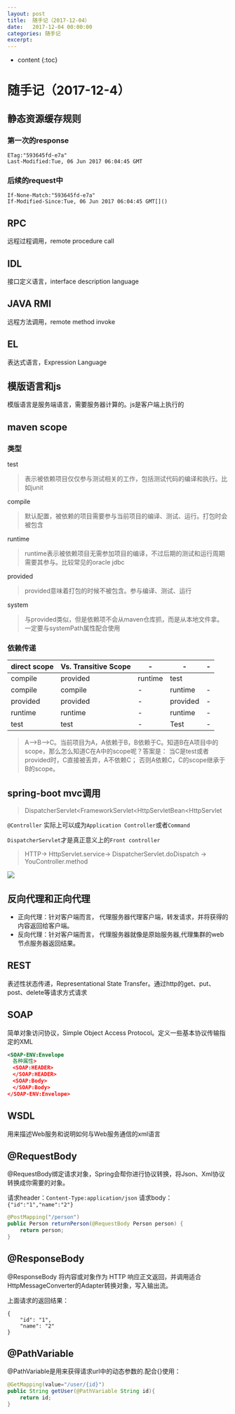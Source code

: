 ```yaml
---
layout: post
title:  随手记（2017-12-04）
date:   2017-12-04 00:00:00
categories: 随手记
excerpt: 
---
```


* content
{:toc}

# 随手记（2017-12-4）
## 静态资源缓存规则
### 第一次的response

```
ETag:"593645fd-e7a"
Last-Modified:Tue, 06 Jun 2017 06:04:45 GMT
```    
### 后续的request中

```
If-None-Match:"593645fd-e7a"
If-Modified-Since:Tue, 06 Jun 2017 06:04:45 GMT[]()
```   
## RPC
远程过程调用，remote procedure call
## IDL
接口定义语言，interface description language
## JAVA RMI
远程方法调用，remote method invoke
## EL
表达式语言，Expression Language
## 模版语言和js
模版语言是服务端语言，需要服务器计算的。js是客户端上执行的
## maven scope
### 类型
test
>表示被依赖项目仅仅参与测试相关的工作，包括测试代码的编译和执行。比如junit

compile
>默认配置，被依赖的项目需要参与当前项目的编译、测试、运行。打包时会被包含

runtime
>runtime表示被依赖项目无需参加项目的编译，不过后期的测试和运行周期需要其参与。比较常见的oracle jdbc

provided
>provided意味着打包的时候不被包含。参与编译、测试、运行

system
>与provided类似，但是依赖项不会从maven仓库抓，而是从本地文件拿。一定要与systemPath属性配合使用

### 依赖传递

direct scope | Vs. Transitive Scope | - | - | - 
 --- | --- | --- | --- | --- 
  | compile | provided | runtime | test 
 compile  | compile | - | runtime | - 
 provided | provided | - | provided | - 
 runtime | runtime | - | runtime | - 
 test | test | - | Test | - 
>A–>B–>C。当前项目为A，A依赖于B，B依赖于C。知道B在A项目中的scope，那么怎么知道C在A中的scope呢？答案是： 
当C是test或者provided时，C直接被丢弃，A不依赖C； 
否则A依赖C，C的scope继承于B的scope。

## spring-boot mvc调用
>DispatcherServlet<FrameworkServlet<HttpServletBean<HttpServlet

`@Controller` 实际上可以成为`Application Controller`或者`Command`

`DispatcherServlet`才是真正意义上的`Front controller`

>HTTP-> HttpServlet.service-> DispatcherServlet.doDispatch -> YouController.method

![](http://notes-picture.test.upcdn.net/2017/12/10/15124910442741.jpg)
## 反向代理和正向代理
* 正向代理：针对客户端而言， 代理服务器代理客户端，转发请求，并将获得的内容返回给客户端。
* 反向代理：针对客户端而言， 代理服务器就像是原始服务器,代理集群的web节点服务器返回结果。

## REST
表述性状态传递，Representational State Transfer。通过http的get、put、post、delete等请求方式请求
## SOAP
简单对象访问协议，Simple Object Access Protocol。定义一些基本协议传输指定的XML

```XML
<SOAP-ENV:Envelope
　各种属性>
　<SOAP:HEADER>
　</SOAP:HEADER>
　<SOAP:Body>
　</SOAP:Body>
</SOAP-ENV:Envelope>
```
## WSDL
用来描述Web服务和说明如何与Web服务通信的xml语言


## @RequestBody
@RequestBody绑定请求对象，Spring会帮你进行协议转换，将Json、Xml协议转换成你需要的对象。

请求header：`Content-Type:application/json`
请求body：`{"id":"1","name":"2"}`

```java
@PostMapping("/person")
public Person returnPerson(@RequestBody Person person) {
    return person;
}
```
## @ResponseBody
@ResponseBody 将内容或对象作为 HTTP 响应正文返回，并调用适合HttpMessageConverter的Adapter转换对象，写入输出流。

上面请求的返回结果：

```
{
    "id": "1",
    "name": "2"
}
```
## @PathVariable
@PathVariable是用来获得请求url中的动态参数的.配合{}使用：

```java
@GetMapping(value="/user/{id}")
public String getUser(@PathVariable String id){
    return id;
}
```









